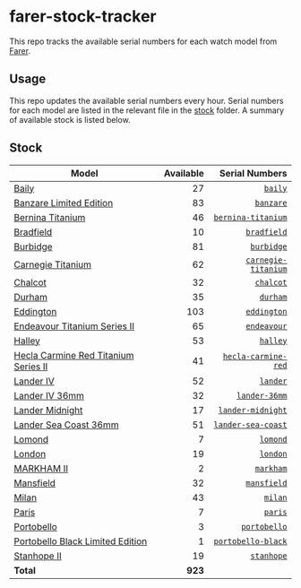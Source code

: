 # farer-stock-tracker

This repo tracks the available serial numbers for each watch model from [Farer](https://farer.com).

## Usage

This repo updates the available serial numbers every hour. Serial numbers for each model are listed in the relevant file in the [stock](./stock) folder. A summary of available stock is listed below.

## Stock

| Model | Available | Serial Numbers |
| ----- | --------: | -------------: |
| [Baily](https://usd.farer.com/products/baily) | 27 | [`baily`](./stock/baily) |
| [Banzare Limited Edition](https://usd.farer.com/products/banzare) | 83 | [`banzare`](./stock/banzare) |
| [Bernina Titanium](https://usd.farer.com/products/bernina-titanium) | 46 | [`bernina-titanium`](./stock/bernina-titanium) |
| [Bradfield](https://usd.farer.com/products/bradfield) | 10 | [`bradfield`](./stock/bradfield) |
| [Burbidge](https://usd.farer.com/products/burbidge) | 81 | [`burbidge`](./stock/burbidge) |
| [Carnegie Titanium](https://usd.farer.com/products/carnegie-titanium) | 62 | [`carnegie-titanium`](./stock/carnegie-titanium) |
| [Chalcot](https://usd.farer.com/products/chalcot) | 32 | [`chalcot`](./stock/chalcot) |
| [Durham](https://usd.farer.com/products/durham) | 35 | [`durham`](./stock/durham) |
| [Eddington](https://usd.farer.com/products/eddington) | 103 | [`eddington`](./stock/eddington) |
| [Endeavour Titanium Series II](https://usd.farer.com/products/endeavour) | 65 | [`endeavour`](./stock/endeavour) |
| [Halley](https://usd.farer.com/products/halley) | 53 | [`halley`](./stock/halley) |
| [Hecla Carmine Red Titanium Series II](https://usd.farer.com/products/hecla-carmine-red) | 41 | [`hecla-carmine-red`](./stock/hecla-carmine-red) |
| [Lander IV](https://usd.farer.com/products/lander) | 52 | [`lander`](./stock/lander) |
| [Lander IV 36mm](https://usd.farer.com/products/lander-36mm) | 32 | [`lander-36mm`](./stock/lander-36mm) |
| [Lander Midnight](https://usd.farer.com/products/lander-midnight) | 17 | [`lander-midnight`](./stock/lander-midnight) |
| [Lander Sea Coast 36mm](https://usd.farer.com/products/lander-sea-coast) | 51 | [`lander-sea-coast`](./stock/lander-sea-coast) |
| [Lomond](https://usd.farer.com/products/lomond) | 7 | [`lomond`](./stock/lomond) |
| [London](https://usd.farer.com/products/london) | 19 | [`london`](./stock/london) |
| [MARKHAM II](https://usd.farer.com/products/markham) | 2 | [`markham`](./stock/markham) |
| [Mansfield](https://usd.farer.com/products/mansfield) | 32 | [`mansfield`](./stock/mansfield) |
| [Milan](https://usd.farer.com/products/milan) | 43 | [`milan`](./stock/milan) |
| [Paris](https://usd.farer.com/products/paris) | 7 | [`paris`](./stock/paris) |
| [Portobello](https://usd.farer.com/products/portobello) | 3 | [`portobello`](./stock/portobello) |
| [Portobello Black Limited Edition](https://usd.farer.com/products/portobello-black) | 1 | [`portobello-black`](./stock/portobello-black) |
| [Stanhope II](https://usd.farer.com/products/stanhope) | 19 | [`stanhope`](./stock/stanhope) |
| **Total** | **923** | |
